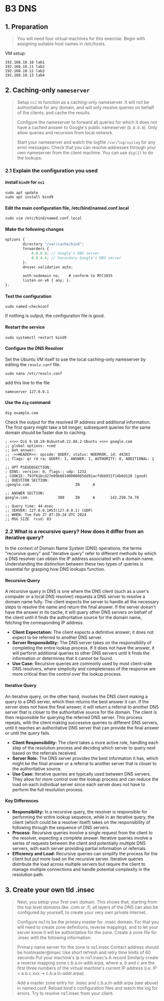 # B3 DNS

## 1. Preparation

> You will need four virtual machines for this exercise. Begin with assigning suitable host names in /etc/hosts.  

VM setup:

```config
192.168.10.10 lab1
192.168.10.11 lab2
192.168.10.12 lab3
192.168.10.13 lab4
```

## 2. Caching-only `nameserver`

> Setup `ns1` to function as a caching-only nameserver. It will not be authoritative for any domain, and will only resolve queries on behalf of the clients, and cache the results.
>
> Configure the nameserver to forward all queries for which it does not have a cached answer to Google's public nameserver (`8.8.8.8`). Only allow queries and recursion from local network.
>
> Start your nameserver and watch the logfile `/var/log/syslog` for any error messages. Check that you can resolve addresses through your own nameserver from the client machine. You can use `dig(1)` to do the lookups.

### 2.1 Explain the configuration you used

#### install `bind9` for `ns1`

```shell
sudo apt update
sudo apt install bind9
```

#### Edit the main configuration file, /etc/bind/named.conf.local

```shell
sudo vim /etc/bind/named.conf.local
```

#### Make the following changes

```javascript
options {
        directory "/var/cache/bind";
        forwarders {
            8.8.8.8; // Google's DNS server
            8.8.4.4; // Secondary Google's DNS server
        };
        dnssec-validation auto;

        auth-nxdomain no;    # conform to RFC1035
        listen-on-v6 { any; };
};
```

#### Test the configuration

```shell
sudo named-checkconf
```

If nothing is output, the configuration file is good.

#### Restart the service

```shell
sudo systemctl restart bind9
```

#### Configure the DNS Resolver

Set the Ubuntu VM itself to use the local caching-only nameserver by editing the `resolv.conf` file.

```shell
sudo nano /etc/resolv.conf
```

add this line to the file

```config
nameserver 127.0.0.1
```

#### Use the `dig` command

```shell
dig example.com
```

Check the output for the resolved IP address and additional information. The first query might take a bit longer; subsequent queries for the same domain should be faster due to caching.

```dig
; <<>> DiG 9.18.18-0ubuntu0.22.04.2-Ubuntu <<>> google.com
;; global options: +cmd
;; Got answer:
;; ->>HEADER<<- opcode: QUERY, status: NOERROR, id: 44381
;; flags: qr rd ra; QUERY: 1, ANSWER: 1, AUTHORITY: 0, ADDITIONAL: 1

;; OPT PSEUDOSECTION:
; EDNS: version: 0, flags:; udp: 1232
; COOKIE: 793f61bcd27e09b80100000065dd91acfdbb931f14b6d120 (good)
;; QUESTION SECTION:
;google.com.                    IN      A

;; ANSWER SECTION:
google.com.             300     IN      A       142.250.74.78

;; Query time: 44 msec
;; SERVER: 127.0.0.1#53(127.0.0.1) (UDP)
;; WHEN: Tue Feb 27 07:39:24 UTC 2024
;; MSG SIZE  rcvd: 83
```

### 2.2 What is a recursive query? How does it differ from an iterative query?

In the context of Domain Name System (DNS) operations, the terms "recursive query" and "iterative query" refer to different methods by which a DNS resolver can obtain the IP address associated with a domain name. Understanding the distinction between these two types of queries is essential for grasping how DNS lookups function.

#### Recursive Query

A recursive query in DNS is one where the DNS client (such as a user's computer or a local DNS resolver) requests a DNS server to resolve a domain name fully. The client expects the server to handle all the necessary steps to resolve the name and return the final answer. If the server doesn't have the answer in its cache, it will query other DNS servers on behalf of the client until it finds the authoritative source for the domain name, fetching the corresponding IP address.

- **Client Expectation:** The client expects a definitive answer; it does not expect to be referred to another DNS server.
- **Server Responsibility:** The DNS server takes on the responsibility of completing the entire lookup process. If it does not have the answer, it will perform additional queries to other DNS servers until it finds the information or determines that it cannot be found.
- **Use Case:** Recursive queries are commonly used by most client-side DNS resolvers, where simplicity and completeness of the response are more critical than the control over the lookup process.

#### Iterative Query

An iterative query, on the other hand, involves the DNS client making a query to a DNS server, which then returns the best answer it can. If the server does not have the final answer, it will return a referral to another DNS server that is closer to the authoritative source for the domain. The client is then responsible for querying the referred DNS server. This process repeats, with the client making successive queries to different DNS servers, until it reaches an authoritative DNS server that can provide the final answer or until the query fails.

- **Client Responsibility:** The client takes a more active role, handling each step of the resolution process and deciding which server to query next based on the referrals received.
- **Server Role:** The DNS server provides the best information it has, which might be the final answer or a referral to another server that is closer to the authoritative source.
- **Use Case:** Iterative queries are typically used between DNS servers. They allow for more control over the lookup process and can reduce the load on each individual server since each server does not have to perform the full resolution process.

#### Key Differences

- **Responsibility:** In a recursive query, the resolver is responsible for performing the entire lookup sequence, while in an iterative query, the client (which could be a resolver itself) takes on the responsibility of following through the sequence of DNS servers.
- **Process:** Recursive queries involve a single request from the client to the resolver, expecting a complete answer. Iterative queries involve a series of requests between the client and potentially multiple DNS servers, with each server providing partial information or referrals.
- **Efficiency and Load:** Recursive queries can simplify the process for the client but put more load on the recursive server. Iterative queries distribute the load across multiple servers but require the client to manage multiple connections and handle potential complexity in the resolution path.

## 3. Create your own tld .insec

> Next, you setup your first own domain. This shows that, starting from the top level domains like .com or .fi, all layers of the DNS can also be configured by yourself, to create your very own private internet.
>
> Configure ns1 to be the primary master for .insec domain. For that you will need to create zone definitions, reverse mappings, and to let your server know it will be authoritative for the zone. Create a zone file for .insec with the following information:
>
> Primary name server for the zone is ns1.insec
Contact address should be hostmaster@insec
Use short refresh and retry time limits of 60 seconds
Put your machine's ip in ns1.insec's A record
Similarly create a reverse mapping zone c.b.a.in-addr.arpa, where a, b and c are the first three numbers of the virtual machine's current IP address (i.e. IP = a.b.c.xxx -> c.b.a.in-addr.arpa).
>
> Add a master zone entry for .insec and c.b.a.in-addr.arpa (see above) in named.conf. Reload bind's configuration files and watch the log for errors. Try to resolve ns1.insec from your client.